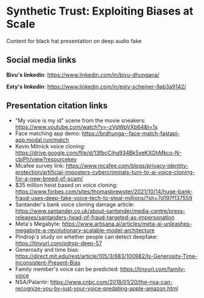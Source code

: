 # Synthetic Trust: Exploiting Biases at Scale
Content for black hat presentation on deep audio fake


## Social media links
**Bivu's linkedin**: https://www.linkedin.com/in/bivu-dhungana/

**Esty's linkedin**: https://www.linkedin.com/in/esty-scheiner-9ab3a9142/


## Presentation citation links
- "My voice is my id" scene from the movie sneakers: https://www.youtube.com/watch?v=-zVgWpVXb64&t=1s
- Face matching app demo: https://brdhunga--face-match-fastapi-app.modal.run/match
- Kevin Mitnick voice cloning: https://drive.google.com/file/d/13fbcCihg934Bk5xeKXGhMkco-N-cbjPh/view?resourcekey
- Mcafee survey link: https://www.mcafee.com/blogs/privacy-identity-protection/artificial-imposters-cybercriminals-turn-to-ai-voice-cloning-for-a-new-breed-of-scam/
- $35 million heist based on voice cloning: https://www.forbes.com/sites/thomasbrewster/2021/10/14/huge-bank-fraud-uses-deep-fake-voice-tech-to-steal-millions/?sh=7d197f137559
- Santander's bank voice cloning damage article: https://www.santander.co.uk/about-santander/media-centre/press-releases/santanders-head-of-fraud-targeted-as-impersonation
- Meta's Megabyte: https://www.artisana.ai/articles/meta-ai-unleashes-megabyte-a-revolutionary-scalable-model-architecture
- Pindrop's study on whether people can detect deepfake: https://tinyurl.com/pdrop-deep-57
- Generosity and time bias: https://direct.mit.edu/rest/article/105/3/683/100982/Is-Generosity-Time-Inconsistent-Present-Bias
- Family member's voice can be predicted: https://tinyurl.com/family-voice
- NSA/Palantir: https://www.cnbc.com/2018/01/20/the-nsa-can-recognize-you-by-just-your-voice-predating-apple-amazon.html
